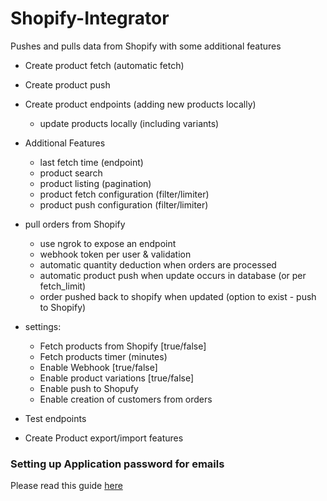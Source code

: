 # Shopify-Integrator

Pushes and pulls data from Shopify with some additional features

-   Create product fetch (automatic fetch)
-   Create product push
-   Create product endpoints (adding new products locally)
    -   update products locally (including variants)
-   Additional Features

    -   last fetch time (endpoint)
    -   product search
    -   product listing (pagination)
    -   product fetch configuration (filter/limiter)
    -   product push configuration (filter/limiter)

-   pull orders from Shopify

    -   use ngrok to expose an endpoint
    -   webhook token per user & validation
    -   automatic quantity deduction when orders are processed
    -   automatic product push when update occurs in database (or per fetch_limit)
    -   order pushed back to shopify when updated (option to exist - push to Shopify)

-   settings:

    -   Fetch products from Shopify [true/false]
    -   Fetch products timer (minutes)
    -   Enable Webhook [true/false]
    -   Enable product variations [true/false]
    -   Enable push to Shopufy
    -   Enable creation of customers from orders

-   Test endpoints
-   Create Product export/import features

### Setting up Application password for emails

Please read this guide [here](https://support.google.com/mail/answer/185833?hl=en)
